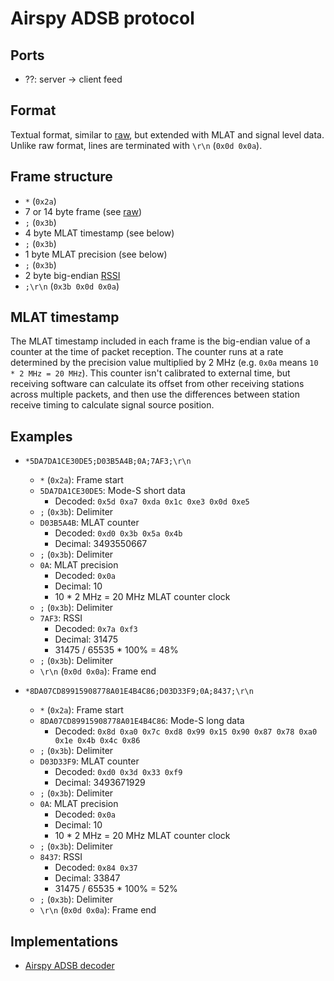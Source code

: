 # Airspy ADSB protocol

## Ports

* ??: server -> client feed

## Format

Textual format, similar to [raw](raw.md), but extended with MLAT and signal
level data. Unlike raw format, lines are terminated with `\r\n` (`0x0d 0x0a`).


## Frame structure
* `*` (`0x2a`)
* 7 or 14 byte frame (see [raw](raw.md))
* `;` (`0x3b`)
* 4 byte MLAT timestamp (see below)
* `;` (`0x3b`)
* 1 byte MLAT precision (see below)
* `;` (`0x3b`)
* 2 byte big-endian [RSSI](https://en.wikipedia.org/wiki/Received_signal_strength_indication)
* `;\r\n` (`0x3b 0x0d 0x0a`)
  

## MLAT timestamp
The MLAT timestamp included in each frame is the big-endian value of a counter
at the time of packet reception. The counter runs at a rate determined by the
precision value multiplied by 2 MHz (e.g. `0x0a` means `10 * 2 MHz = 20 MHz`).
This counter isn't calibrated to external time, but receiving software can
calculate its offset from other receiving stations across multiple packets, and
then use the differences between station receive timing to calculate signal
source position.


## Examples

* `*5DA7DA1CE30DE5;D03B5A4B;0A;7AF3;\r\n`
  * `*` (`0x2a`): Frame start
  * `5DA7DA1CE30DE5`: Mode-S short data
    * Decoded: `0x5d 0xa7 0xda 0x1c 0xe3 0x0d 0xe5`
  * `;` (`0x3b`): Delimiter
  * `D03B5A4B`: MLAT counter
    * Decoded: `0xd0 0x3b 0x5a 0x4b`
    * Decimal: 3493550667
  * `;` (`0x3b`): Delimiter
  * `0A`: MLAT precision
    * Decoded: `0x0a`
    * Decimal: 10
    * 10 * 2 MHz = 20 MHz MLAT counter clock
  * `;` (`0x3b`): Delimiter
  * `7AF3`: RSSI
    * Decoded: `0x7a 0xf3`
    * Decimal: 31475
    * 31475 / 65535 * 100% = 48%
  * `;` (`0x3b`): Delimiter
  * `\r\n` (`0x0d 0x0a`): Frame end

* `*8DA07CD89915908778A01E4B4C86;D03D33F9;0A;8437;\r\n`
  * `*` (`0x2a`): Frame start
  * `8DA07CD89915908778A01E4B4C86`: Mode-S long data
    * Decoded: `0x8d 0xa0 0x7c 0xd8 0x99 0x15 0x90 0x87 0x78 0xa0 0x1e 0x4b 0x4c 0x86`
  * `;` (`0x3b`): Delimiter
  * `D03D33F9`: MLAT counter
    * Decoded: `0xd0 0x3d 0x33 0xf9`
    * Decimal: 3493671929
  * `;` (`0x3b`): Delimiter
  * `0A`: MLAT precision
    * Decoded: `0x0a`
    * Decimal: 10
    * 10 * 2 MHz = 20 MHz MLAT counter clock
  * `;` (`0x3b`): Delimiter
  * `8437`: RSSI
    * Decoded: `0x84 0x37`
    * Decimal: 33847
    * 31475 / 65535 * 100% = 52%
  * `;` (`0x3b`): Delimiter
  * `\r\n` (`0x0d 0x0a`): Frame end


## Implementations

* [Airspy ADSB decoder](http://airspy.com/download/)
